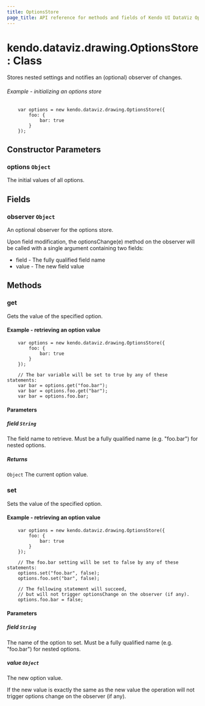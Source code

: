 ```yaml
---
title: OptionsStore
page_title: API reference for methods and fields of Kendo UI DataViz Options Store
---
```


# kendo.dataviz.drawing.OptionsStore : Class
Stores nested settings and notifies an (optional) observer of changes.

###### Example - initializing an options store
        var options = new kendo.dataviz.drawing.OptionsStore({
            foo: {
                bar: true
            }
        });

## Constructor Parameters

### options `Object`
The initial values of all options.

## Fields

### observer `Object`
An optional observer for the options store.

Upon field modification, the optionsChange(e) method on the observer will be called
with a single argument containing two fields:
* field - The fully qualified field name
* value - The new field value

## Methods

### get
Gets the value of the specified option.

#### Example - retrieving an option value
        var options = new kendo.dataviz.drawing.OptionsStore({
            foo: {
                bar: true
            }
        });

        // The bar variable will be set to true by any of these statements:
        var bar = options.get("foo.bar");
        var bar = options.foo.get("bar");
        var bar = options.foo.bar;

#### Parameters

##### field `String`
The field name to retrieve.
Must be a fully qualified name (e.g. "foo.bar") for nested options.

##### Returns
`Object` The current option value.


### set
Sets the value of the specified option.

#### Example - retrieving an option value
        var options = new kendo.dataviz.drawing.OptionsStore({
            foo: {
                bar: true
            }
        });

        // The foo.bar setting will be set to false by any of these statements:
        options.set("foo.bar", false);
        options.foo.set("bar", false);

        // The following statement will succeed,
        // but will not trigger optionsChange on the observer (if any).
        options.foo.bar = false;

#### Parameters

##### field `String`
The name of the option to set.
Must be a fully qualified name (e.g. "foo.bar") for nested options.

##### value `Object`

The new option value.

If the new value is exactly the same as the new value the operation
will not trigger options change on the observer (if any).
